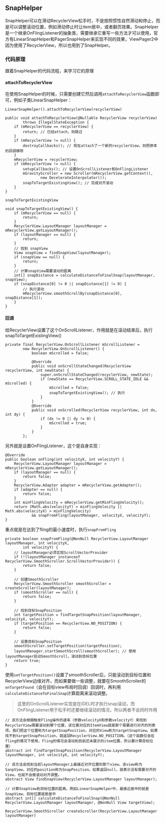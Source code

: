 ## SnapHelper
SnapHelper可以在滑动RecyclerView松手时，不是按照惯性自然滑动和停止，而是可以调整滚动位置，例如滑动停止时让item居中，或者翻页效果。SnapHelper是一个继承OnFlingListener的抽象类，需要继承它重写一些方法才可以使用，官方有LinearSnapHelper和PagerSnapHelper来实现不同的效果，ViewPager2中因为使用了RecyclerView，所以也用到了SnapHelper。

### 代码原理
跟着SnapHelper的代码流程，来学习它的原理

#### attachToRecyclerView
在使用SnapHelper的时候，只需要创建它然后调用`attachToRecyclerView`函数即可，例如子类LinearSnapHelper：
```
LinearSnapHelper().attachToRecyclerView(recyclerView)

public void attachToRecyclerView(@Nullable RecyclerView recyclerView)
        throws IllegalStateException {
    if (mRecyclerView == recyclerView) {
        return; // 已经attach，则跳过
    }
    if (mRecyclerView != null) {
        destroyCallbacks(); // 现在attach了一个新的recyclerView，则把原本的回调移除
    }
    mRecyclerView = recyclerView;
    if (mRecyclerView != null) {
        setupCallbacks(); // 设置OnScrollListener和OnFlingListener
        mGravityScroller = new Scroller(mRecyclerView.getContext(),
                new DecelerateInterpolator());
        snapToTargetExistingView(); // 完成对齐滚动
    }
}
```

`snapToTargetExistingView`
```
void snapToTargetExistingView() {
    if (mRecyclerView == null) {
        return;
    }
    RecyclerView.LayoutManager layoutManager = mRecyclerView.getLayoutManager();
    if (layoutManager == null) {
        return;
    }
    // 找到 snapView
    View snapView = findSnapView(layoutManager);
    if (snapView == null) {
        return;
    }
    // 计算snapView需要滚动的距离
    int[] snapDistance = calculateDistanceToFinalSnap(layoutManager, snapView);
    if (snapDistance[0] != 0 || snapDistance[1] != 0) {
        // 执行滚动
        mRecyclerView.smoothScrollBy(snapDistance[0], snapDistance[1]);
    }
}
```

#### 回调

给RecyclerView设置了这个OnScrollListener，作用就是在滚动结束后，执行snapToTargetExistingView()
```
private final RecyclerView.OnScrollListener mScrollListener =
        new RecyclerView.OnScrollListener() {
            boolean mScrolled = false;

            @Override
            public void onScrollStateChanged(RecyclerView recyclerView, int newState) {
                super.onScrollStateChanged(recyclerView, newState);
                if (newState == RecyclerView.SCROLL_STATE_IDLE && mScrolled) {
                    mScrolled = false;
                    snapToTargetExistingView(); // 执行
                }
            }
            @Override
            public void onScrolled(RecyclerView recyclerView, int dx, int dy) {
                if (dx != 0 || dy != 0) {
                    mScrolled = true;
                }
            }
        };
```

另外就是设置OnFlingListener，这个是自身实现：
```
@Override
public boolean onFling(int velocityX, int velocityY) {
    RecyclerView.LayoutManager layoutManager = mRecyclerView.getLayoutManager();
    if (layoutManager == null) {
        return false;
    }
    RecyclerView.Adapter adapter = mRecyclerView.getAdapter();
    if (adapter == null) {
        return false;
    }
    int minFlingVelocity = mRecyclerView.getMinFlingVelocity();
    return (Math.abs(velocityY) > minFlingVelocity || Math.abs(velocityX) > minFlingVelocity)
            && snapFromFling(layoutManager, velocityX, velocityY);
}
```
重点就是在达到了fling的最小速度时，执行`snapFromFling`

```
private boolean snapFromFling(@NonNull RecyclerView.LayoutManager layoutManager, int velocityX,
        int velocityY) {
    // layoutManager必须实现ScrollVectorProvider
    if (!(layoutManager instanceof RecyclerView.SmoothScroller.ScrollVectorProvider)) {
        return false;
    }

    // 创建SmoothScroller
    RecyclerView.SmoothScroller smoothScroller = createScroller(layoutManager);
    if (smoothScroller == null) {
        return false;
    }

    // 找到目标SnapPosition
    int targetPosition = findTargetSnapPosition(layoutManager, velocityX, velocityY);
    if (targetPosition == RecyclerView.NO_POSITION) {
        return false;
    }

    // 设置目标SnapPosition
    smoothScroller.setTargetPosition(targetPosition);
    layoutManager.startSmoothScroll(smoothScroller); // 使用layoutManager启动SmoothScroll，滚动到目标位置
    return true;
}
```
使用`setTargetPosition()`设置了smoothScroller后，只能滚动到目标位置和RecyclerView边缘对齐，而如果要做一些调整，就要在SmoothScroller的`onTargetFound`（会在目标view布局时回调）回调时，再利用`calculateDistanceToFinalSnap`计算距离来滚动调整。


> 这里的OnScrollListener实现是在IDEL时才执行snap滚动，而OnFlingListener用于松手时还要继续滚动的情况，所以两者不会同时作用

```
// 该方法会根据触发Fling操作的速率（参数velocityX和参数velocityY）来找到RecyclerView需要滚动到哪个位置，该位置对应的ItemView就是那个需要进行对齐的列表项。我们把这个位置称为targetSnapPosition，对应的View称为targetSnapView。如果找不到targetSnapPosition，就返回RecyclerView.NO_POSITION。（这个函数仅会在fling的情况下使用，fling的情况会滚动到目前还未展示的item位置，所以要计算目标位置）
abstract int findTargetSnapPosition(RecyclerView.LayoutManager layoutManager, int velocityX, int velocityY);

// 该方法会找到当前layoutManager上最接近对齐位置的那个view，该view称为SanpView，对应的position称为SnapPosition。如果返回null，就表示没有需要对齐的View，也就不会做滚动对齐调整。
abstract View findSnapView(RecyclerView.LayoutManager layoutManager);

// 计算SnapView到目标位置的距离。例如LinearSnapHelper中，最接近居中的就是SnapView，目标位置就是居中
abstract int[] calculateDistanceToFinalSnap(@NonNull RecyclerView.LayoutManager layoutManager, @NonNull View targetView);

RecyclerView.SmoothScroller createScroller(RecyclerView.LayoutManager layoutManager)
```